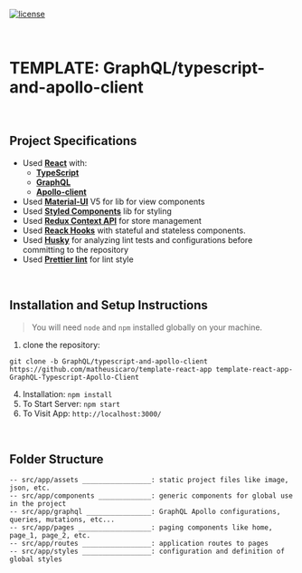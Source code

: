[![license](https://img.shields.io/github/license/DAVFoundation/captain-n3m0.svg?style=flat-square)](https://github.com/matheusicaro/template-react-app/blob/main/LICENSE)

<br>

# TEMPLATE: GraphQL/typescript-and-apollo-client

<br>

## Project Specifications

- Used **[React](https://reactjs.org/)** with:
  - **[TypeScript](https://www.typescriptlang.org/)**
  - **[GraphQL](https://graphql.org/)**
  - **[Apollo-client](https://www.apollographql.com/docs/react/)**
- Used **[Material-UI](https://mui.com/getting-started/usage/)** V5 for lib for view components
- Used **[Styled Components](https://styled-components.com/)** lib for styling
- Used **[Redux Context API](https://reactjs.org/docs/context.html)** for store management
- Used **[Reack Hooks](https://reactjs.org/docs/hooks-intro.html)** with stateful and stateless components.
- Used **[Husky](https://typicode.github.io/husky/#/)** for analyzing lint tests and configurations before committing to the repository
- Used **[Prettier lint](https://prettier.io/docs/en/integrating-with-linters.html)** for lint style

<br>

## Installation and Setup Instructions

> You will need `node` and `npm` installed globally on your machine.

1. clone the repository: <br>
```
git clone -b GraphQL/typescript-and-apollo-client https://github.com/matheusicaro/template-react-app template-react-app-GraphQL-Typescript-Apollo-Client
```
4. Installation: `npm install`
5. To Start Server: `npm start`
6. To Visit App: `http://localhost:3000/`

<br>

## Folder Structure

```
-- src/app/assets _________________: static project files like image, json, etc.
-- src/app/components _____________: generic components for global use in the project
-- src/app/graphql ________________: GraphQL Apollo configurations, queries, mutations, etc...
-- src/app/pages __________________: paging components like home, page_1, page_2, etc.
-- src/app/routes _________________: application routes to pages
-- src/app/styles _________________: configuration and definition of global styles
```

<br>
